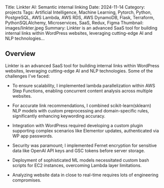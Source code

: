 Title: Linkter AI: Semantic internal linking
Date: 2024-11-14
Category: projects
Tags: Artificial Intelligence, Machine Learning, Pytorch, Python, PostgreSQL, AWS Lambda, AWS RDS, AWS DynamoDB, Flask, Terraform, PythonSQLAlchemy, Microservices, SaaS, Redux, Figma
Thumbnail: images/linkter.jpeg
Summary: Linkter is an advanced SaaS tool for building internal links within WordPress websites, leveraging cutting-edge AI and NLP technologies...

## Overview

Linkter is an advanced SaaS tool for building internal links within WordPress websites, leveraging cutting-edge AI and NLP technologies. Some of the challenges I've faced:

- To ensure scalability, I implemented lambda parallelization within AWS Step Functions, enabling concurrent content analysis across multiple websites.

- For accurate link recommendations, I combined scikit-learn(sklearn) NLP models with custom preprocessing and domain-specific rules, significantly enhancing keywording accuracy.

- Integration with WordPress required developing a custom plugin supporting complex scenarios like Elementor updates, authenticated via WP app passwords.

- Security was paramount; I implemented Fernet encryption for sensitive data like OpenAI API keys and GSC tokens before server storage.

- Deployment of sophisticated ML models necessitated custom bash scripts for EC2 instances, overcoming Lambda layer limitations.

- Analyzing website data in close to real-time requires lots of engineering compromises.

